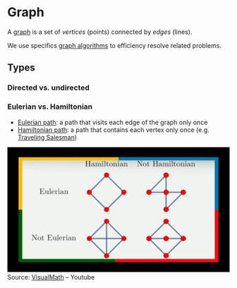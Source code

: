 # Graph

A [graph](https://en.wikipedia.org/wiki/Graph_(discrete_mathematics)) is a set of *vertices* (points) connected by *edges* (lines).

We use specifics [graph algorithms](../../algorithms/graph/index.md) to efficiency resolve related problems.

## Types

### Directed vs. undirected

### Eulerian vs. Hamiltonian

- [Eulerian path](https://simple.wikipedia.org/wiki/Eulerian_path): a path that visits each edge of the graph only once
- [Hamiltonian path](https://simple.wikipedia.org/wiki/Hamiltonian_path): a path that contains each vertex only once (e.g. [Traveling Salesman](../../algorithms/problems/traveling-salesman.md))

![Comparison between eulerian and hamiltonian graphs](../assets/euler-vs-hamilton.png)
Source: [VisualMath](https://www.youtube.com/watch?v=CEOGcSCTar8) – Youtube